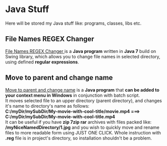 # Java Stuff
Here will be stored my Java stuff like: programs, classes, libs etc.

## File Names REGEX Changer 
<a href="https://github.com/DominikStyp/java-stuff/tree/master/FileNamesChanger"> File Names REGEX Changer </a> is a **Java program** written in **Java 7** build on Swing library, which allows you to change file names in selected directory,<br /> using defined **regular expressions**.

## Move to parent and change name
 <a href="https://github.com/DominikStyp/java-stuff/tree/master/moveToParentAndChangeToDirName">Move to parent and change name</a> is a **Java program** that **can be added to your context menu in Windows** in conjunction with batch script.<br />
It moves selected file to an upper directory (parent directory), and changes it's name to directory's name as follows: <br />
**C:/myDir/mySubDir/My-movie-with-cool-title/movie.mp4 ===> C:/myDir/mySubDir/My-movie-with-cool-title.mp4** <br />
It can be useful if you have **zip 7zip rar** archives with files packed like:<br />
**/myNiceNamedDirectory/1.jpg** and you wish to quickly move and rename files to more readable form using JUST ONE CLICK.
Whole instruction with **.reg** file is in project's directory, so installation shouldn't be a problem.
